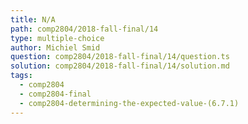```yaml
---
title: N/A
path: comp2804/2018-fall-final/14
type: multiple-choice
author: Michiel Smid
question: comp2804/2018-fall-final/14/question.ts
solution: comp2804/2018-fall-final/14/solution.md
tags:
  - comp2804
  - comp2804-final
  - comp2804-determining-the-expected-value-(6.7.1)
---
```

